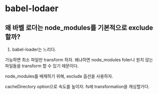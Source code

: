# babel-lodaer

## 왜 바벨 로더는 node_modules를 기본적으로 exclude할까?

1. babel-loader는 느리다.

가능하면 최소 파일만 transform 하자. 왜냐하면 node_modules foler나 원치 않는 파일들을 transform 할 수 있기 때문이다.

node_modules를 배제하기 위해, exclude 옵션을 사용하자.

cacheDirectory option으로 속도를 높이자. fs에 transformation을 캐싱할거다.
